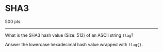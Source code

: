 SHA3
====

500 pts

---

What is the SHA3 hash value (Size: 512) of an ASCII string `flag`?

Answer the lowercase hexadecimal hash value wrapped with `flag{}`.
